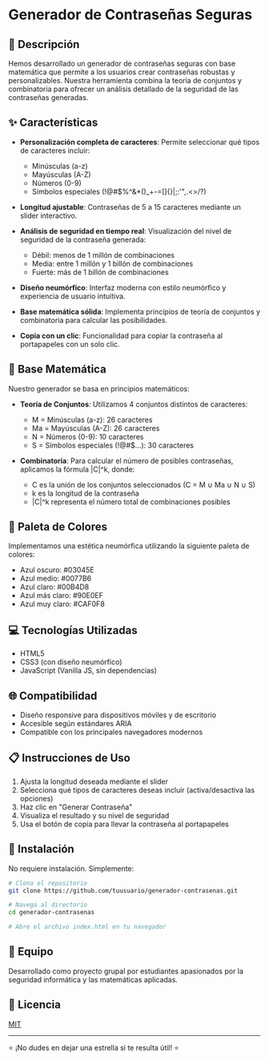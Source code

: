 # Generador de Contraseñas Seguras

## 🔐 Descripción
Hemos desarrollado un generador de contraseñas seguras con base matemática que permite a los usuarios crear contraseñas robustas y personalizables. Nuestra herramienta combina la teoría de conjuntos y combinatoria para ofrecer un análisis detallado de la seguridad de las contraseñas generadas.

## ✨ Características

- **Personalización completa de caracteres**: Permite seleccionar qué tipos de caracteres incluir:
  - Minúsculas (a-z)
  - Mayúsculas (A-Z)
  - Números (0-9)
  - Símbolos especiales (!@#$%^&*()_+-=[]{}|;:'",.<>/?)
  
- **Longitud ajustable**: Contraseñas de 5 a 15 caracteres mediante un slider interactivo.

- **Análisis de seguridad en tiempo real**: Visualización del nivel de seguridad de la contraseña generada:
  - Débil: menos de 1 millón de combinaciones
  - Media: entre 1 millón y 1 billón de combinaciones
  - Fuerte: más de 1 billón de combinaciones

- **Diseño neumórfico**: Interfaz moderna con estilo neumórfico y experiencia de usuario intuitiva.

- **Base matemática sólida**: Implementa principios de teoría de conjuntos y combinatoria para calcular las posibilidades.

- **Copia con un clic**: Funcionalidad para copiar la contraseña al portapapeles con un solo clic.

## 🧮 Base Matemática

Nuestro generador se basa en principios matemáticos:

- **Teoría de Conjuntos**: Utilizamos 4 conjuntos distintos de caracteres:
  - M = Minúsculas (a-z): 26 caracteres
  - Ma = Mayúsculas (A-Z): 26 caracteres
  - N = Números (0-9): 10 caracteres
  - S = Símbolos especiales (!@#$...): 30 caracteres

- **Combinatoria**: Para calcular el número de posibles contraseñas, aplicamos la fórmula |C|^k, donde:
  - C es la unión de los conjuntos seleccionados (C = M ∪ Ma ∪ N ∪ S)
  - k es la longitud de la contraseña
  - |C|^k representa el número total de combinaciones posibles

## 🎨 Paleta de Colores

Implementamos una estética neumórfica utilizando la siguiente paleta de colores:
- Azul oscuro: #03045E
- Azul medio: #0077B6
- Azul claro: #00B4D8
- Azul más claro: #90E0EF
- Azul muy claro: #CAF0F8

## 💻 Tecnologías Utilizadas

- HTML5
- CSS3 (con diseño neumórfico)
- JavaScript (Vanilla JS, sin dependencias)

## 🌐 Compatibilidad

- Diseño responsive para dispositivos móviles y de escritorio
- Accesible según estándares ARIA
- Compatible con los principales navegadores modernos

## 📋 Instrucciones de Uso

1. Ajusta la longitud deseada mediante el slider
2. Selecciona qué tipos de caracteres deseas incluir (activa/desactiva las opciones)
3. Haz clic en "Generar Contraseña"
4. Visualiza el resultado y su nivel de seguridad
5. Usa el botón de copia para llevar la contraseña al portapapeles

## 🚀 Instalación

No requiere instalación. Simplemente:

```bash
# Clona el repositorio
git clone https://github.com/tuusuario/generador-contrasenas.git

# Navega al directorio
cd generador-contrasenas

# Abre el archivo index.html en tu navegador
```

## 👥 Equipo

Desarrollado como proyecto grupal por estudiantes apasionados por la seguridad informática y las matemáticas aplicadas.

## 📄 Licencia

[MIT](https://opensource.org/licenses/MIT)

---

⭐ ¡No dudes en dejar una estrella si te resulta útil! ⭐
